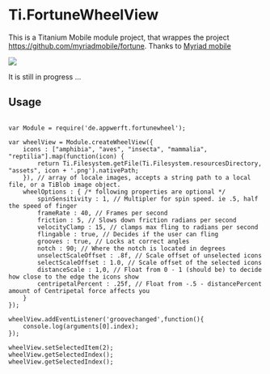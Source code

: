 Ti.FortuneWheelView
===================

This is a Titanium Mobile module project, that wrappes the project https://github.com/myriadmobile/fortune. 
Thanks to [Myriad mobile](http://www.myriadmobile.com/)

![](https://raw.githubusercontent.com/AppWerft/Ti.FortuneWheelView/master/documentation/wheelView.gif)

It is still in progress …   

Usage
-----
~~~

var Module = require('de.appwerft.fortunewheel');

var wheelView = Module.createWheelView({
    icons : ["amphibia", "aves", "insecta", "mammalia", "reptilia"].map(function(icon) {
        return Ti.Filesystem.getFile(Ti.Filesystem.resourcesDirectory, "assets", icon + '.png').nativePath;
    }), // array of locale images, accepts a string path to a local file, or a TiBlob image object.
    wheelOptions : { /* following properties are optional */
        spinSensitivity : 1, // Multipler for spin speed. ie .5, half the speed of finger
        frameRate : 40, // Frames per second
        friction : 5, // Slows down friction radians per second
        velocityClamp : 15, // clamps max fling to radians per second
        flingable : true, // Decides if the user can fling
        grooves : true, // Locks at correct angles
        notch : 90; // Where the notch is located in degrees
        unselectScaleOffset : .8f, // Scale offset of unselected icons
        selectScaleOffset : 1.0, // Scale offset of the selected icons
        distanceScale : 1,0, // Float from 0 - 1 (should be) to decide how close to the edge the icons show
        centripetalPercent : .25f, // Float from -.5 - distancePercent amount of Centripetal force affects you
    }
});

wheelView.addEventListener('groovechanged',function(){
    console.log(arguments[0].index);
});

wheelView.setSelectedItem(2);
wheelView.getSelectedIndex();
wheelView.getSelectedIndex();


~~~

